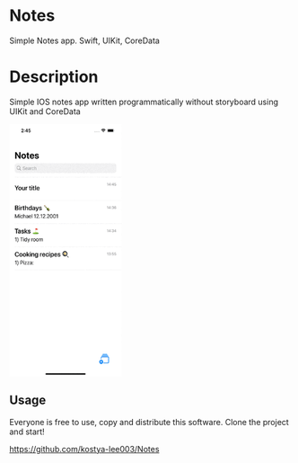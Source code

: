 # Notes
Simple Notes app. Swift, UIKit, CoreData

# Description
Simple IOS notes app written programmatically without storyboard using UIKit and  CoreData

<p><img align="center" alt="gif" src="https://github.com/kostya-lee003/Notes/blob/main/Simulator%20Screen%20Recording%20-%20iPhone%2012%20Pro%20Max%20-%202022-01-21%20at%2014.46.26.gif" width="200" height="450"></p>

## Usage
Everyone is free to use, copy and distribute this software.
Clone the  project and start!

https://github.com/kostya-lee003/Notes
